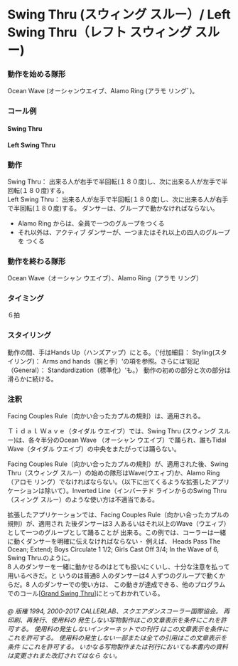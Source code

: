 
# Swing Thru (スウィング スルー）/ Left Swing Thru（レフト スウィング スルー)

### 動作を始める隊形

Ocean Wave (オーシャンウエイブ、Alamo Ring (アラモ リングﾞ)。

### コール例

#### Swing Thru
#### Left Swing Thru
### 動作

Swing Thru： 出来る人が右手で半回転(１８０度)し、次に出来る人が左手で半回転(１８０度)する。  
Left Swing Thru： 出来る人が左手で半回転(１８０度)し、次に出来る人が右手で半回転(１８０度)する。
ダンサーは、グループで動かなければならない。
- Alamo Ring からは、全員で一つのグループをつくる
- それ以外は、アクティブ ダンサーが、一つまたはそれ以上の四人のグループを つくる

### 動作を終わる隊形

Ocean Wave（オーシャン ウエイブ）、Alamo Ring（アラモ リング）

### タイミング

６拍

### スタイリング

動作の間、手はHands Up（ハンズアップ）にとる。（‘付加細目： Styling(スタイリング)： Arms and hands（腕と手）‘の項を参照。さらには’総記（General）： Standardization（標準化）‘も。） 動作の初めの部分と次の部分は滑らかに続ける。

### 注釈

Facing Couples Rule（向かい合ったカプルの規則）は、適用される。

Ｔｉｄａｌ Ｗａｖｅ（タイダル ウエイブ）では、Swing Thru (スウィング スルー)は、各々半分のOcean Wave （オーシャン ウエイブ）で踊られ、誰もTidal Wave（タイダル ウエイブ）の中央をまたがっては踊らない。

Facing Couples Rule（向かい合ったカプルの規則）が、適用された後、Swing Thru（スウィング スルー）の始めの隊形はWave(ウエィブ)か、Alamo Ring（アロモ リング）でなければならない。（以下に出てくるような拡張したアプリケーションは除いて）。Inverted Line（インバーテド ラインからのSwing Thru（スィング スルー）のような使い方は不適当である。

拡張したアプリケーションでは、Facing Couples Rule（向かい合ったカプルの規則）が、適用され
た後ダンサーは3 人あるいはそれ以上のWave（ウエィブ）として一つのグループとして踊ることが
出来る。この例では、コーラーは一緒に動くダンサーを明確に伝えなければならない・ 例えば、
Heads Pass The Ocean; Extend; Boys Circulate 1 1/2; Girls Cast Off 3/4; In the Wave of 6, Swing
Thru.のように。  
8 人のダンサーを一緒に動かせるのはとても扱いにくいし、十分な注意を払って用いるべきだ。と
いうのは普通8 人のダンサーは4 人ずつのグループで動くからだ。8 人のダンサーでの使い方は、
この動きが達成できる、他のプログラムでのコール[[Grand Swing Thru](../plus/grand_swing_thru.md)]にとっておかれている。

###### @ 版権 1994, 2000-2017 CALLERLAB、スクエアダンスコーラー国際協会。 再印刷、再発行、使用料の 発生しない写物製作はこの文章表示を条件にこれを許可する。 使用料の発生しないインターネットでの刊行 はこの文章表示を条件にこれを許可する。 使用料の発生しない一部または全ての引用はこの文章表示を条件 にこれを許可する。 いかなる写物製作または刊行においても本書内の資料は変更されまた改訂されてはなら ない。


